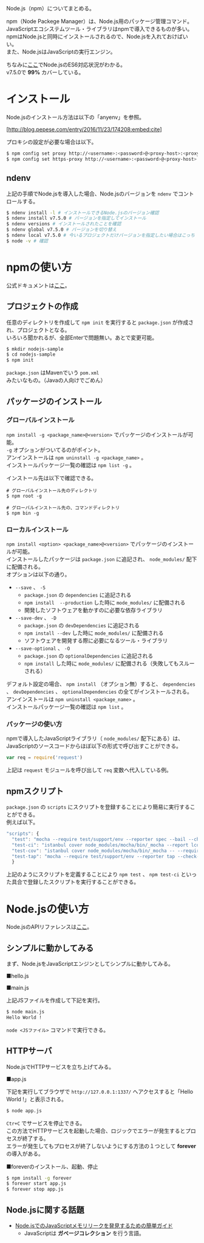 Node.js（npm）についてまとめる。

npm（Node Packege Manager）は、Node.js用のパッケージ管理コマンド。  
JavaScriptエコシステムツール・ライブラリはnpmで導入できるものが多い。  
npmはNode.jsと同時にインストールされるので、Node.jsを入れておけばいい。  
また、Node.jsはJavaScriptの実行エンジン。

ちなみに[ここ](http://node.green)でNode.jsのES6対応状況がわかる。  
v7.5.0で **99%** カバーしている。


# インストール

Node.jsのインストール方法は以下の「anyenv」を参照。

[http://blog.pepese.com/entry/2016/11/23/174208:embed:cite]

プロキシの設定が必要な場合は以下。

```sh
$ npm config set proxy http://<username>:<password>@<proxy-host>:<proxy-port>
$ npm config set https-proxy http://<username>:<password>@<proxy-host>:<proxy-port>
```

## ndenv

上記の手順でNode.jsを導入した場合、Node.jsのバージョンを ```ndenv``` でコントロールする。

```sh
$ ndenv install -l # インストールできるNode.jsのバージョン確認
$ ndenv install v7.5.0 # バージョンを指定してインストール
$ ndenv versions # インストールされたことを確認
$ ndenv global v7.5.0 # バージョンを切り替え
$ ndenv local v7.5.0 # 今いるプロジェクトだけバージョンを指定したい場合はこっち
$ node -v # 確認
```


# npmの使い方

公式ドキュメントは[ここ](https://docs.npmjs.com)。

## プロジェクトの作成

任意のディレクトリを作成して ```npm init``` を実行すると ```package.json``` が作成され、プロジェクトとなる。  
いろいろ聞かれるが、全部Enterで問題無い。あとで変更可能。

```sh
$ mkdir nodejs-sample
$ cd nodejs-sample
$ npm init
```

```package.json``` はMavenでいう ```pom.xml``` みたいなもの。（Javaの人向けでごめん）

## パッケージのインストール

### グローバルインストール

```npm install -g <package_name>@<version>``` でパッケージのインストールが可能。  
```-g``` オプションがついてるのがポイント。  
アンインストールは ```npm uninstall -g <package_name>``` 。  
インストールパッケージ一覧の確認は ```npm list -g``` 。  

インストール先は以下で確認できる。

```
# グローバルインストール先のディレクトリ
$ npm root -g

# グローバルインストール先の、コマンドディレクトリ
$ npm bin -g
```

### ローカルインストール

```npm install <option> <package_name>@<version>``` でパッケージのインストールが可能。  
インストールしたパッケージは ```package.json``` に追記され、 ```node_modules/``` 配下に配備される。  
オプションは以下の通り。

- ```--save``` 、 ```-S```
  - ```package.json``` の ```dependencies``` に追記される
  - ```npm install  --production``` した時に ```mode_modules/``` に配備される
  - 開発したソフトウェアを動かすのに必要な依存ライブラリ
- ```--save-dev``` 、 ```-D```
  - ```package.json``` の ```devDependencies``` に追記される
  - ```npm install --dev``` した時に ```mode_modules/``` に配備される
  - ソフトウェアを開発する際に必要になるツール・ライブラリ
- ```--save-optional``` 、 ```-O```
  - ```package.json``` の ```optionalDependencies``` に追記される
  - ```npm install``` した時に ```mode_modules/``` に配備される（失敗してもスルーされる）

デフォルト設定の場合、 ```npm install``` （オプション無）すると、 ```dependencies``` 、 ```devDependencies``` 、 ```optionalDependencies``` の全てがインストールされる。  
アンインストールは ```npm uninstall <package_name>``` 。  
インストールパッケージ一覧の確認は ```npm list``` 。

### パッケージの使い方

npmで導入したJavaScriptライブラリ（ ```node_modules/``` 配下にある）は、JavaScriptのソースコードからほぼ以下の形式で呼び出すことができる。

```javascript
var req = require('request')
```

上記は ```request``` モジュールを呼び出して ```req``` 変数へ代入している例。

## npmスクリプト

```package.json``` の ```scripts``` にスクリプトを登録することにより簡易に実行することができる。  
例えば以下。

```javascript
"scripts": {
  "test": "mocha --require test/support/env --reporter spec --bail --check-leaks test/ test/acceptance/",
  "test-ci": "istanbul cover node_modules/mocha/bin/_mocha --report lcovonly -- --require test/support/env --reporter spec --check-leaks test/ test/acceptance/",
  "test-cov": "istanbul cover node_modules/mocha/bin/_mocha -- --require test/support/env --reporter dot --check-leaks test/ test/acceptance/",
  "test-tap": "mocha --require test/support/env --reporter tap --check-leaks test/ test/acceptance/"
  }
```

上記のようにスクリプトを定義することにより ```npm test``` 、 ```npm test-ci``` といった具合で登録したスクリプトを実行することができる。


# Node.jsの使い方

Node.jsのAPIリファレンスは[ここ](https://nodejs.org/api/)。

## シンプルに動かしてみる

まず、Node.jsをJavaScriptエンジンとしてシンプルに動かしてみる。

■hello.js

<script src="http://gist-it.appspot.com/https://github.com/pepese/js-sample/blob/master/nodejs-sample/hello.js?footer=0"></script>

■main.js

<script src="http://gist-it.appspot.com/https://github.com/pepese/js-sample/blob/master/nodejs-sample/main.js?footer=0"></script>

上記JSファイルを作成して下記を実行。

```sh
$ node main.js
Hello World !
```

```node <JSファイル>``` コマンドで実行できる。

## HTTPサーバ

Node.jsでHTTPサービスを立ち上げてみる。

■app.js

<script src="http://gist-it.appspot.com/https://github.com/pepese/js-sample/blob/master/nodejs-sample/app.js?footer=0"></script>

下記を実行してブラウザで ```http://127.0.0.1:1337/``` へアクセスすると「Hello World !」と表示される。

```sh
$ node app.js
```

```Ctr+C``` でサービスを停止できる。  
この方法でHTTPサービスを起動した場合、ロジックでエラーが発生するとプロセスが終了する。  
エラーが発生してもプロセスが終了しないようにする方法の１つとして **forever** の導入がある。

■foreverのインストール、起動、停止

```sh
$ npm install -g forever
$ forever start app.js
$ forever stop app.js
```

## Node.jsに関する話題

- [Node.jsでのJavaScriptメモリリークを発見するための簡単ガイド](http://postd.cc/simple-guide-to-finding-a-javascript-memory-leak-in-node-js/)
  - JavaScriptは **ガベージコレクション** を行う言語。
